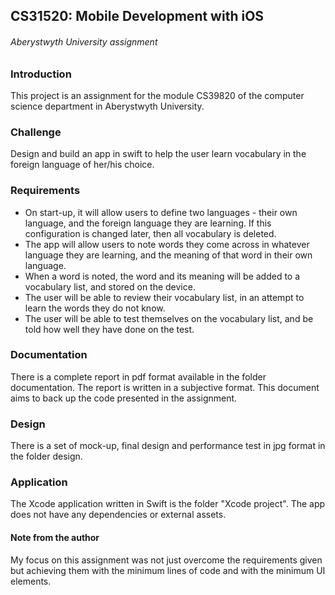 ## CS31520: Mobile Development with iOS
###### Aberystwyth University assignment

### Introduction
This project is an assignment for the module CS39820 of the computer science department in Aberystwyth University.

### Challenge
Design and build an app in swift to help the user learn vocabulary in the foreign language of her/his choice.

### Requirements
* On start-up, it will allow users to define two languages - their own language, and the foreign language they are learning. If this configuration is changed later, then all vocabulary is deleted.
* The app will allow users to note words they come across in whatever language they are learning, and the meaning of that word in their own language.
* When a word is noted, the word and its meaning will be added to a vocabulary list, and stored on the device.
* The user will be able to review their vocabulary list, in an attempt to learn the words they do not know.
* The user will be able to test themselves on the vocabulary list, and be told how well they have done on the test.

### Documentation
There is a complete report in pdf format available in the folder documentation. The report is written in a subjective format. This document aims to back up the code presented in the assignment.

### Design
There is a set of mock-up, final design and performance test in jpg format in the folder design.

### Application
The Xcode application written in Swift is the folder "Xcode project". The app does not have any dependencies or external assets.

#### Note from the author
My focus on this assignment was not just overcome the requirements given but achieving them with the minimum lines of code and with the minimum UI elements.
